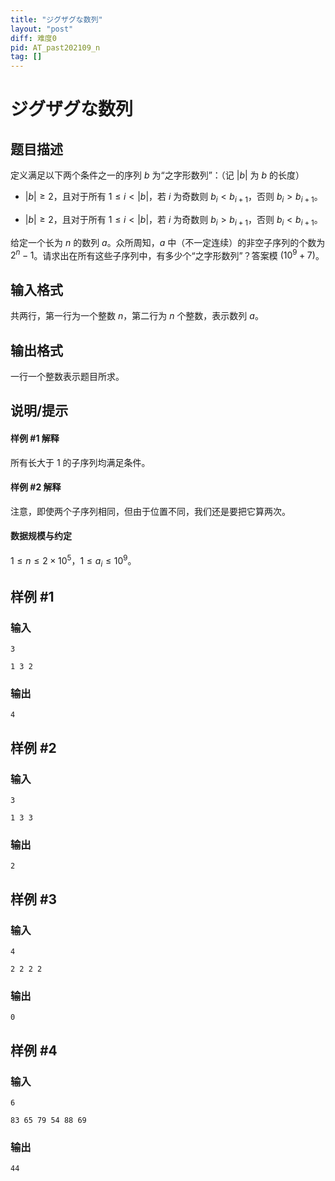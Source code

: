 ```yaml
---
title: "ジグザグな数列"
layout: "post"
diff: 难度0
pid: AT_past202109_n
tag: []
---
```


# ジグザグな数列

## 题目描述

定义满足以下两个条件之一的序列 $b$ 为“之字形数列”：（记 $|b|$ 为 $b$ 的长度）

- $|b|\ge 2$，且对于所有 $1\le i\lt |b|$，若 $i$ 为奇数则 $b_i\lt b_{i+1}$，否则 $b_i\gt b_{i+1}$。

- $|b|\ge 2$，且对于所有 $1\le i\lt |b|$，若 $i$ 为奇数则 $b_i\gt b_{i+1}$，否则 $b_i\lt b_{i+1}$。

给定一个长为 $n$ 的数列 $a$。众所周知，$a$ 中（不一定连续）的非空子序列的个数为 $2^n-1$。请求出在所有这些子序列中，有多少个“之字形数列”？答案模 $(10^9+7)$。

## 输入格式

共两行，第一行为一个整数 $n$，第二行为 $n$ 个整数，表示数列 $a$。

## 输出格式

一行一个整数表示题目所求。

## 说明/提示

#### 样例 #1 解释

所有长大于 $1$ 的子序列均满足条件。

#### 样例 #2 解释

注意，即使两个子序列相同，但由于位置不同，我们还是要把它算两次。

#### 数据规模与约定

$1\le n\le 2\times 10^5$，$1\le a_i\le 10^9$。

## 样例 #1

### 输入

```
3
1 3 2
```

### 输出

```
4
```

## 样例 #2

### 输入

```
3
1 3 3
```

### 输出

```
2
```

## 样例 #3

### 输入

```
4
2 2 2 2
```

### 输出

```
0
```

## 样例 #4

### 输入

```
6
83 65 79 54 88 69
```

### 输出

```
44
```

